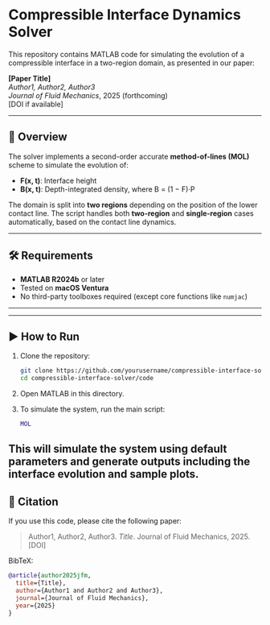 # Compressible Interface Dynamics Solver

This repository contains MATLAB code for simulating the evolution of a compressible interface in a two-region domain, as presented in our paper:

**[Paper Title]**  
*Author1, Author2, Author3*  
*Journal of Fluid Mechanics*, 2025 (forthcoming)  
[DOI if available]

---

## 📌 Overview

The solver implements a second-order accurate **method-of-lines (MOL)** scheme to simulate the evolution of:
- **F(x, t)**: Interface height
- **B(x, t)**: Depth-integrated density, where B = (1 − F)·P

The domain is split into **two regions** depending on the position of the lower contact line. The script handles both **two-region** and **single-region** cases automatically, based on the contact line dynamics.

---

## 🛠️ Requirements

- **MATLAB R2024b** or later
- Tested on **macOS Ventura**
- No third-party toolboxes required (except core functions like `numjac`)

---

---

## ▶️ How to Run

1. Clone the repository:
    ```bash
    git clone https://github.com/yourusername/compressible-interface-solver.git
    cd compressible-interface-solver/code
    ```

2. Open MATLAB in this directory.

3. To simulate the system, run the main script:

    ```matlab
    MOL
    ```

This will simulate the system using default parameters and generate outputs including the interface evolution and sample plots.
---

## 📣 Citation

If you use this code, please cite the following paper:

> Author1, Author2, Author3. *Title*. Journal of Fluid Mechanics, 2025. [DOI]

BibTeX:
```bibtex
@article{author2025jfm,
  title={Title},
  author={Author1 and Author2 and Author3},
  journal={Journal of Fluid Mechanics},
  year={2025}
}
